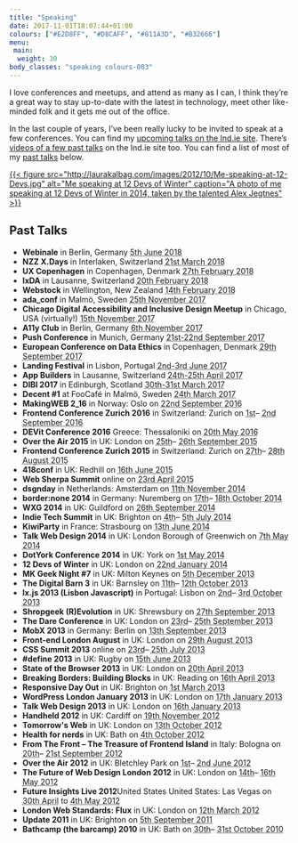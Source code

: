 ```yaml
---
title: "Speaking"
date: 2017-11-01T18:07:44+01:00
colours: ["#E2D8FF", "#D8CAFF", "#811A3D", "#B32666"]
menu:
 main:
  weight: 30
body_classes: "speaking colours-003"
---
```


I love conferences and meetups, and attend as many as I can, I think they’re a great way to stay up-to-date with the latest in technology, meet other like-minded folk and it gets me out of the office.

In the last couple of years, I’ve been really lucky to be invited to speak at a few conferences. You can find my [upcoming talks on the Ind.ie site](https://ind.ie/events). There’s [videos of a few past talks](https://ind.ie/services/talks/#laura) on the Ind.ie site too. You can find a list of most of my [past talks](#past-talks) below.

[{{< figure src="http://laurakalbag.com/images/2012/10/Me-speaking-at-12-Devs.jpg" alt="Me speaking at 12 Devs of Winter" caption="A photo of me speaking at 12 Devs of Winter in 2014, taken by the talented Alex Jegtnes" >}}](http://www.flickr.com/photos/68110573@N02/12132726904/)

## Past Talks

* **Webinale** in Berlin, Germany <abbr class="dtstart" title="2018-06-5">5th June 2018</abbr>
* **NZZ X.Days** in Interlaken, Switzerland <abbr class="dtstart" title="2018-03-21">21st March 2018</abbr>
* **UX Copenhagen** in Copenhagen, Denmark <abbr class="dtstart" title="2018-02-27">27th February 2018</abbr>
* **IxDA** in Lausanne, Switzerland <abbr class="dtstart" title="2018-02-20">20th February 2018</abbr>
* **Webstock** in Wellington, New Zealand <abbr class="dtstart" title="2018-02-14">14th February 2018</abbr>
* **ada_conf** in Malmö, Sweden <abbr class="dtstart" title="2017-11-25">25th November 2017</abbr>
* **Chicago Digital Accessibility and Inclusive Design Meetup** in Chicago, USA (virtually!) <abbr class="dtstart" title="2017-11-15">15th November 2017</abbr>
* **A11y Club** in Berlin, Germany <abbr class="dtstart" title="2017-11-06">6th November 2017</abbr>
* **Push Conference** in Munich, Germany <abbr class="dtstart" title="2017-09-21">21st-22nd September 2017</abbr>
* **European Conference on Data Ethics** in Copenhagen, Denmark <abbr class="dtstart" title="2017-09-29">29th September 2017</abbr>
* **Landing Festival** in Lisbon, Portugal <abbr class="dtstart" title="2017-06-02">2nd-3rd June 2017</abbr>
* **App Builders** in Lausanne, Switzerland <abbr class="dtstart" title="2017-04-24">24th-25th April 2017</abbr>
* **DIBI 2017** in Edinburgh, Scotland <abbr class="dtstart" title="2017-03-30">30th-31st March 2017</abbr>
* **Decent #1** at FooCafé in Malmö, Sweden <abbr class="dtstart" title="2017-03-24">24th March 2017</abbr>
* **MakingWEB 2_16** in Norway: Oslo on <abbr class="dtstart" title="2016-09-22">22nd September 2016</abbr>
* **Frontend Conference Zurich 2016** in Switzerland: Zurich on <abbr class="dtstart" title="2016-09-01">1st</abbr>– <abbr class="dtend" title="2016-09-02">2nd September 2016</abbr>
* **DEVit Conference 2016** Greece: Thessaloniki on <abbr class="dtstart" title="2016-05-20">20th May 2016</abbr>
* **Over the Air 2015** in UK: London on <abbr class="dtstart" title="2015-09-25">25th</abbr>– <abbr class="dtend" title="2015-09-26">26th September 2015</abbr>
* **Frontend Conference Zurich 2015** in Switzerland: Zurich on <abbr class="dtstart" title="2015-08-27">27th</abbr>– <abbr class="dtend" title="2015-08-28">28th August 2015</abbr>
* **418conf** in UK: Redhill on <abbr class="dtstart" title="2015-06-16">16th June 2015</abbr>
* **Web Sherpa Summit** online on <abbr class="dtstart" title="2015-04-23">23rd April 2015</abbr>
* **dsgn​day** in Netherlands: Amsterdam on <abbr class="dtstart" title="2014-11-11">11th November 2014</abbr>
* **border:none 2014** in Germany: Nuremberg on <abbr class="dtstart" title="2014-10-17">17th</abbr>– <abbr class="dtend" title="2014-10-18">18th October 2014</abbr>
* **WXG 2014** in UK: Guildford on <abbr class="dtstart" title="2014-09-26">26th September 2014</abbr>
* **Indie Tech Summit** in UK: Brighton on <abbr class="dtstart" title="2014-07-04">4th</abbr>– <abbr class="dtend" title="2014-07-05">5th July 2014</abbr>
* **KiwiParty** in France: Strasbourg on <abbr class="dtstart" title="2014-06-13">13th June 2014</abbr>
* **Talk Web Design 2014** in UK: London Borough of Greenwich on <abbr class="dtstart" title="2014-05-07">7th May 2014</abbr>
* **DotYork Conference 2014** in UK: York on <abbr class="dtstart" title="2014-05-01">1st May 2014</abbr>
* **12 Devs of Winter** in UK: London on <abbr class="dtstart" title="2014-01-22">22nd January 2014</abbr>
* **MK Geek Night #7** in UK: Milton Keynes on <abbr class="dtstart" title="2013-12-05">5th December 2013</abbr>
* **The Digital Barn 3** in UK: Barnsley on <abbr class="dtstart" title="2013-10-11">11th</abbr>– <abbr class="dtend" title="2013-10-12">12th October 2013</abbr>
* **lx.js 2013 (Lisbon Javascript)** in Portugal: Lisbon on <abbr class="dtstart" title="2013-10-02">2nd</abbr>– <abbr class="dtend" title="2013-10-03">3rd October 2013</abbr>
* **Shropgeek (R)Evolution** in UK: Shrewsbury on <abbr class="dtstart" title="2013-09-27">27th September 2013</abbr>
* **The Dare Conference** in UK: London on <abbr class="dtstart" title="2013-09-23">23rd</abbr>– <abbr class="dtend" title="2013-09-25">25th September 2013</abbr>
* **MobX 2013** in Germany: Berlin on <abbr class="dtstart" title="2013-09-13">13th September 2013</abbr>
* **Front-end London August** in UK: London on <abbr class="dtstart" title="2013-08-29">29th August 2013</abbr>
* **CSS Summit 2013** online on <abbr class="dtstart" title="2013-07-23">23rd</abbr>– <abbr class="dtend" title="2013-07-25">25th July 2013</abbr>
* **#define 2013** in UK: Rugby on <abbr class="dtstart" title="2013-06-15">15th June 2013</abbr>
* **State of the Browser 2013** in UK: London on <abbr class="dtstart" title="2013-04-20">20th April 2013</abbr>
* **Breaking Borders: Building Blocks** in UK: Reading on <abbr class="dtstart" title="2013-04-16">16th April 2013</abbr>
* **Responsive Day Out** in UK: Brighton on <abbr class="dtstart" title="2013-03-01">1st March 2013</abbr>
* **WordPress London January 2013** in UK: London on <abbr class="dtstart" title="2013-01-17">17th January 2013</abbr>
* **Talk Web Design 2013** in UK: London on <abbr class="dtstart" title="2013-01-16">16th January 2013</abbr>
* **Handheld 2012** in UK: Cardiff on <abbr class="dtstart" title="2012-11-19">19th November 2012</abbr>
* **Tomorrow's Web** in UK: London on <abbr class="dtstart" title="2012-10-13">13th October 2012</abbr>
* **Health for nerds** in UK: Bath on <abbr class="dtstart" title="2012-10-04">4th October 2012</abbr>
* **From The Front – The Treasure of Frontend Island** in Italy: Bologna on <abbr class="dtstart" title="2012-09-20">20th</abbr>– <abbr class="dtend" title="2012-09-21">21st September 2012</abbr>
* **Over the Air 2012** in UK: Bletchley Park on <abbr class="dtstart" title="2012-06-01">1st</abbr>– <abbr class="dtend" title="2012-06-02">2nd June 2012</abbr>
* **The Future of Web Design London 2012** in UK: London on <abbr class="dtstart" title="2012-05-14">14th</abbr>– <abbr class="dtend" title="2012-05-16">16th May 2012</abbr>
* **Future Insights Live 2012**United States United States: Las Vegas on <abbr class="dtstart" title="2012-04-30">30th April</abbr> to <abbr class="dtend" title="2012-05-04">4th May 2012</abbr>
* **London Web Standards: Flux** in UK: London on <abbr class="dtstart" title="2012-03-12">12th March 2012</abbr>
* **Update 2011** in UK: Brighton on <abbr class="dtstart" title="2011-09-05">5th September 2011</abbr>
* **Bathcamp (the barcamp) 2010** in UK: Bath on <abbr class="dtstart" title="2010-10-30">30th</abbr>– <abbr class="dtend" title="2010-10-31">31st October 2010</abbr>
